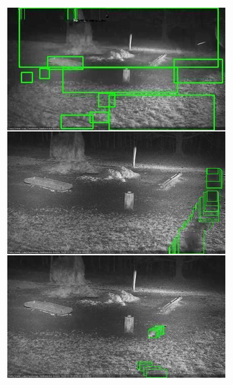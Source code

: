 ![20201124-175555-180600](in2/20201124/20201124-175555-180600_0_.jpg)
![20201124-181615-182618](in2/20201124/20201124-181615-182618_0_.jpg)
![20201124-184644-185648](in2/20201124/20201124-184644-185648_0_.jpg)
